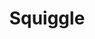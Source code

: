 ---
templateKey: splash
id: d39ecfde-e207-4c7c-8b35-75696b882a09
title: Squiggle
large: https://res.cloudinary.com/dunew51zn/image/upload/v1617058733/splash/squiggle-xl_k51qlt.jpg
small: https://res.cloudinary.com/dunew51zn/image/upload/v1617058733/splash/squiggle-md_rgvljx.jpg
background: https://res.cloudinary.com/dunew51zn/image/upload/v1617058733/splash/bg-squiggle-xl_jerven.jpg
---